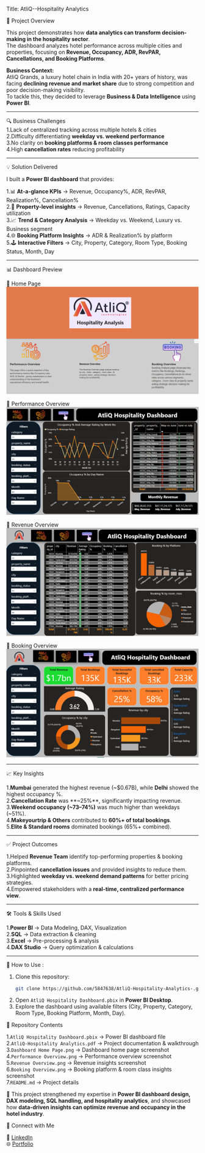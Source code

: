 Title: AtliQ--Hospitality Analytics 

📌 Project Overview  

This project demonstrates how **data analytics can transform decision-making in the hospitality sector**.  
The dashboard analyzes hotel performance across multiple cities and properties, focusing on **Revenue, Occupancy, ADR, RevPAR, Cancellations, and Booking Platforms**.  

**Business Context:**  
AtliQ Grands, a luxury hotel chain in India with 20+ years of history, was facing **declining revenue and market share** due to strong competition and poor decision-making visibility.  
To tackle this, they decided to leverage **Business & Data Intelligence** using **Power BI**.  

---

🔍 Business Challenges  
1.Lack of centralized tracking across multiple hotels & cities  
2.Difficulty differentiating **weekday vs. weekend performance**  
3.No clarity on **booking platforms & room classes performance**  
4.High **cancellation rates** reducing profitability  

---

💡 Solution Delivered  

I built a **Power BI dashboard** that provides:  

1.📊 **At-a-glance KPIs** → Revenue, Occupancy%, ADR, RevPAR, Realization%, Cancellation%  
2.🏨 **Property-level insights** → Revenue, Cancellations, Ratings, Capacity utilization  
3.📈 **Trend & Category Analysis** → Weekday vs. Weekend, Luxury vs. Business segment  
4.🌐 **Booking Platform Insights** → ADR & Realization% by platform  
5.🕹️ **Interactive Filters** → City, Property, Category, Room Type, Booking Status, Month, Day  

---

📊 Dashboard Preview  

🔹 Home Page  
![Home](Dashboard%20Home%20Page.png)  

🔹 Performance Overview  
![Performance](Performance%20Overview.png)  

🔹 Revenue Overview  
![Revenue](Revenue%20Overview.png)  

🔹 Booking Overview  
![Booking](Booking%20Overview.png)  

---

📈 Key Insights  

1.**Mumbai** generated the highest revenue (~$0.67B), while **Delhi** showed the highest occupancy %.  
2.**Cancellation Rate** was **~25%**, significantly impacting revenue.  
3.**Weekend occupancy (~73–74%)** was much higher than weekdays (~51%).  
4.**Makeyourtrip & Others** contributed to **60%+ of total bookings**.  
5.**Elite & Standard rooms** dominated bookings (65%+ combined).  

---

✅ Project Outcomes  

1.Helped **Revenue Team** identify top-performing properties & booking platforms.  
2.Pinpointed **cancellation issues** and provided insights to reduce them.  
3.Highlighted **weekday vs. weekend demand patterns** for better pricing strategies.  
4.Empowered stakeholders with a **real-time, centralized performance view**.  

---

🛠️ Tools & Skills Used  

1.**Power BI** → Data Modeling, DAX, Visualization  
2.**SQL** → Data extraction & cleaning  
3.**Excel** → Pre-processing & analysis  
4.**DAX Studio** → Query optimization & calculations  

---

🚀 How to Use :

1. Clone this repository:  
   ```bash
   git clone https://github.com/5847638/AtliQ-Hospitality-Analytics-.git


2. Open `AtliQ Hospitality Dashboard.pbix` in **Power BI Desktop**.  
3. Explore the dashboard using available filters (City, Property, Category, Room Type, Booking Platform, Month, Day).


📂 Repository Contents  

1.`AtliQ Hospitality Dashboard.pbix` → Power BI dashboard file  
2.`AtliQ-Hospitality Analytics.pdf` → Project documentation & walkthrough  
3.`Dashboard Home Page.png` → Dashboard home page screenshot  
4.`Performance Overview.png` → Performance overview screenshot  
5.`Revenue Overview.png` → Revenue insights screenshot  
6.`Booking Overview.png` → Booking platform & room class insights screenshot  
7.`README.md` → Project details  




🙌 This project strengthened my expertise in **Power BI dashboard design, DAX modeling, SQL handling, and hospitality analytics**, and showcased how **data-driven insights can optimize revenue and occupancy in the hotel industry**.  

🔗 Connect with Me  

💼 [LinkedIn](https://www.linkedin.com/in/k-rajasekhar-74b9531ba/)  
🌐 [Portfolio](https://codebasics.io/portfolio/K-Rajasekhar)  


